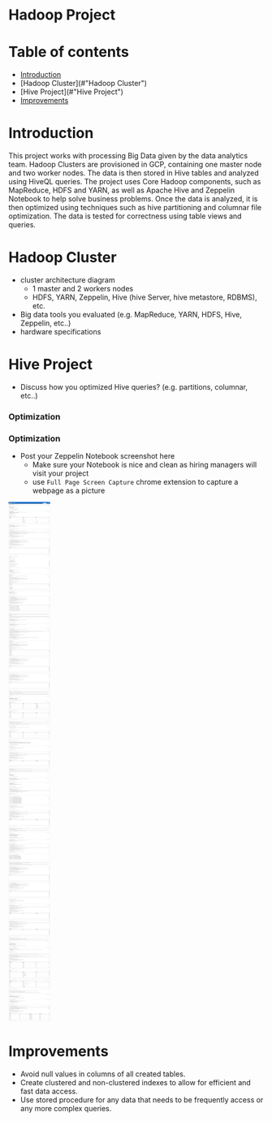 # Hadoop Project
# Table of contents
* [Introduction](#Introduction)
* [Hadoop Cluster](#"Hadoop Cluster")
* [Hive Project](#"Hive Project")
* [Improvements](#Improvements)

# Introduction
This project works with processing Big Data given by the data analytics team. Hadoop Clusters are
provisioned in GCP, containing one master node and two worker nodes. The data is then stored in
Hive tables and analyzed using HiveQL queries. The project uses Core Hadoop components, such as MapReduce, HDFS and
YARN, as well as Apache Hive and Zeppelin Notebook to help solve business problems. Once the data
is analyzed, it is then optimized using techniques such as hive partitioning and columnar file optimization.
The data is tested for correctness using table views and queries.

# Hadoop Cluster
- cluster architecture diagram
    - 1 master and 2 workers nodes
    - HDFS, YARN, Zeppelin, Hive (hive Server, hive metastore, RDBMS), etc.
- Big data tools you evaluated (e.g. MapReduce, YARN, HDFS, Hive, Zeppelin, etc..)
- hardware specifications

# Hive Project
- Discuss how you optimized Hive queries? (e.g. partitions, columnar, etc..)

### Optimization

### Optimization


- Post your Zeppelin Notebook screenshot here
    - Make sure your Notebook is nice and clean as hiring managers will visit your project
    - use `Full Page Screen Capture` chrome extension to capture a webpage as a picture

![Jarvis Hive Project](./assets/JarvisHiveProject.png)

# Improvements
- Avoid null values in columns of all created tables.
- Create clustered and non-clustered indexes to allow for efficient and fast data access.
- Use stored procedure for any data that needs to be frequently access or any more complex queries.